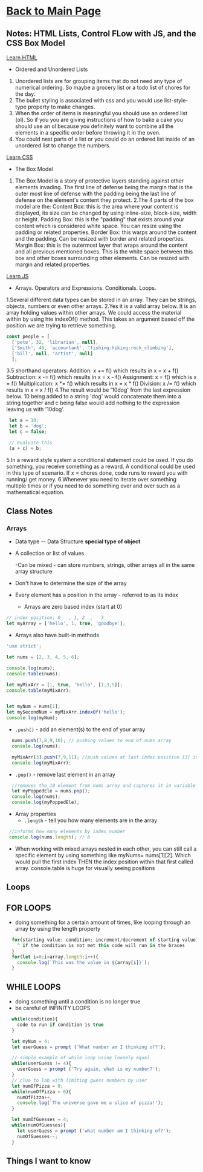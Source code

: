 # [Back to Main Page](https://reecerenninger.github.io/reading-notes/)

## Notes: HTML Lists, Control FLow with JS, and the CSS Box Model

[Learn HTML](https://developer.mozilla.org/en-US/docs/Web/HTML)

- Ordered and Unordered Lists

1. Unordered lists are for grouping items that do not need any type of numerical ordering. So maybe a grocery list or a todo list of chores for the day.
2. The bullet styling is associated with css and you would use list-style-type property to make changes.
3. When the order of items is meaningful you should use an ordered list (ol). So if you you are giving instructions of how to bake a cake you should use an ol because you definitely want to combine all the elements in a specific order before throwing it in the oven.
4. You could nest parts of a list or you could do an ordered list inside of an unordered list to change the numbers.

[Learn CSS](https://developer.mozilla.org/en-US/docs/Learn/CSS)

- The Box Model

1. The Box Model is a story of protective layers standing against other elements invading. The first line of defense being the margin that is the outer most line of defense with the padding being the last line of defense on the element's content they protect.
2.The 4 parts of the box model are the:
  Content Box: this is the area where your content is displayed, its size can be changed by using inline-size, block-size, width or height.
  Padding Box: this is the "padding" that exists around your content which is considered white space. You can resize using the padding or related properties.
  Border Box: this warps around the content and the padding. Can be resized with border and related properties.
  Margin Box: this is the outermost layer that wraps around the content and all previous mentioned boxes. This is the white space between this box and other boxes surrounding other elements. Can be resized with margin and related properties.

[Learn JS](https://developer.mozilla.org/en-US/docs/Learn/JavaScript)

- Arrays. Operators and Expressions. Conditionals. Loops.

1.Several different data types can be stored in an array.  They can be strings, objects, numbers or even other arrays.
2.Yes it is a valid array below. It is an array holding values within other arrays. We could access the material within by using hte indexOf() method. This takes an argument based off the position we are trying to retrieve something.

``` javascript
const people = [
  ['pete', 32, 'librarian', null], 
  ['Smith', 40, 'accountant', 'fishing:hiking:rock_climbing'], 
  ['bill', null, 'artist', null]
  ]; 
```

3.5 shorthand operators:
  Addition: x += f() which results in x = x + f()
  Subtraction: x -= f() which results in x = x - f()
  Assignment: x = f() which is x = f()
  Multiplication: x *= f() which results in x = x * f()
  Division: x /= f() which results in x = x / f()
4.The result would be '10dog' from the last expression below.  10 being added to a string 'dog' would concatenate them into a string together and c being false would add nothing to the expression leaving us with '10dog'.

``` javascript
 let a = 10;
 let b = 'dog';
 let c = false;

 // evaluate this
 (a + c) + b;
```

5.In a reward style system a conditional statement could be used.  If you do something, you receive something as a reward.  A conditional could be used in this type of scenario. If x = chores done, code runs to reward you with running/ get money.
6.Whenever you need to iterate over something multiple times or if you need to do something over and over such as a mathematical equation.

## Class Notes

### Arrays

- Data type -- Data Structure **special type of object**
- A collection or list of values

  -Can be mixed - can store numbers, strings, other arrays all in the same array structure
- Don't have to determine the size of the array
- Every element has a position in the array - referred to as its index
  - Arrays are zero based index (start at 0)

```js
// index position: 0   , 1, 2  ,   3
let myArray = ['hello', 1, true, 'goodbye'];
```

- Arrays also have built-in methods

```js
'use strict';

let nums = [2, 3, 4, 5, 6];

console.log(nums);
console.table(nums);

let myMixArr = [1, true, 'hello', [1,3,5]];
console.table(myMixArr);


let myNum = nums[1];
let mySecondNum = myMixArr.indexOf('hello');
console.log(myNum);
```

- `.push()` - add an element(s) to the end of your array

```js
  nums.push(7,8,9,10); // pushing values to end of nums array
  console.log(nums);

  myMixArr[3].push(7,9,11); //push values at last index position [3] in array
  console.log(myMixArr);
```

- `.pop()` - remove last element in an array

```js
  //removes the 10 element from nums array and captures it in variable
  let myPoppedEle = nums.pop(); 
  console.log(nums);
  console.log(myPoppedEle);
```

- Array properties
  - `.length` - tell you how many elements are in the array

```js
 //informs how many elements by index number
 console.log(nums.length); // 8
```

- When working with mixed arrays nested in each other, you can still call a specific element by using something like myNums= nums[1][2]. Which would pull the first index THEN the index position within that first called array.  console.table is huge for visually seeing positions

## Loops

## FOR LOOPS

- doing something for a certain amount of times, like looping through an array by using the length property

```js
  for(starting value; condition; increment/decrement of starting value){
    ^ if the condition is not met this code will run in the braces
  }
  for(let i=0;i<array.length;i++){
    console.log(`This was the value in ${array[i]}`);
  }
```

## WHILE LOOPS

- doing something until a condition is no longer true
- be careful of INFINITY LOOPS

```js
  while(condition){
    code to run if condition is true
  }

  let myNum = 4;
  let userGuess = prompt ('What number am I thinking of?');

  // simple example of while loop using loosely equal
  while(userGuess != 4){
    userGuess = prompt ('Try again, what is my number?');
  }
  // clue to lab with limiting guess numbers by user
  let numOfPizza = 0;
  while(numOfPizza < 6){
    numOfPizza++;
    console.log('The universe gave me a slice of pizza!');
  }

  let numOfGuesses = 4;
  while(numOfGuesses){
    let userGuess = prompt ('what number am I thinking of?');
    numOfGuesses--;
  }
```

## Things I want to know